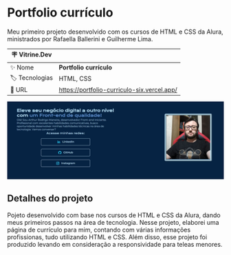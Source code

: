# Portfolio currículo

Meu primeiro projeto desenvolvido com os cursos de HTML e CSS da Alura, ministrados por Rafaella Ballerini e Guilherme Lima.

| :placard: Vitrine.Dev |     |
| -------------  | --- |
| :sparkles: Nome        | **Portfolio currículo**
| :label: Tecnologias | HTML, CSS
| :rocket: URL         | https://portfolio-curriculo-six.vercel.app/


<!-- Inserir imagem com a #vitrinedev ao final do link -->
![capa portfolio](https://github.com/ArthurRodrigoM/portfolio--curriculo/blob/main/capa%20portfolio.JPG#vitrinedev)


## Detalhes do projeto

Pojeto desenvolvido com base nos cursos de HTML e CSS da Alura, dando meus primeiros passos na área de tecnologia. Nesse projeto, elaborei uma página de currículo para mim, contando com várias informações profissionas, tudo utilizando HTML e CSS. Além disso, esse projeto foi produzido levando em consideração a responsividade para teleas menores.
